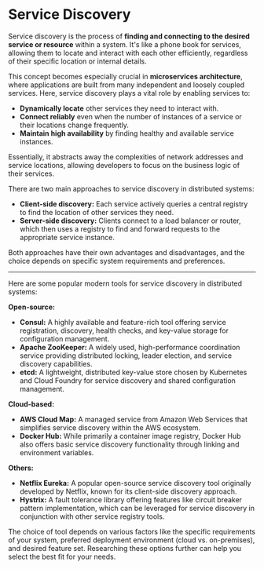 # Service Discovery

Service discovery is the process of **finding and connecting to the desired service or resource** within a system. It's like a phone book for services, allowing them to locate and interact with each other efficiently, regardless of their specific location or internal details.

This concept becomes especially crucial in **microservices architecture**, where applications are built from many independent and loosely coupled services.
Here, service discovery plays a vital role by enabling services to:

- **Dynamically locate** other services they need to interact with.
- **Connect reliably** even when the number of instances of a service or their locations change frequently.
- **Maintain high availability** by finding healthy and available service instances.

Essentially, it abstracts away the complexities of network addresses and service locations, allowing developers to focus on the business logic of their services.

There are two main approaches to service discovery in distributed systems:

- **Client-side discovery:** Each service actively queries a central registry to find the location of other services they need.
- **Server-side discovery:** Clients connect to a load balancer or router, which then uses a registry to find and forward requests to the appropriate service instance.

Both approaches have their own advantages and disadvantages, and the choice depends on specific system requirements and preferences.

---

Here are some popular modern tools for service discovery in distributed systems:

**Open-source:**

- **Consul:** A highly available and feature-rich tool offering service registration, discovery, health checks, and key-value storage for configuration management.
- **Apache ZooKeeper:** A widely used, high-performance coordination service providing distributed locking, leader election, and service discovery capabilities.
- **etcd:** A lightweight, distributed key-value store chosen by Kubernetes and Cloud Foundry for service discovery and shared configuration management.

**Cloud-based:**

- **AWS Cloud Map:** A managed service from Amazon Web Services that simplifies service discovery within the AWS ecosystem.
- **Docker Hub:** While primarily a container image registry, Docker Hub also offers basic service discovery functionality through linking and environment variables.

**Others:**

- **Netflix Eureka:** A popular open-source service discovery tool originally developed by Netflix, known for its client-side discovery approach.
- **Hystrix:** A fault tolerance library offering features like circuit breaker pattern implementation, which can be leveraged for service discovery in conjunction with other service registry tools.

The choice of tool depends on various factors like the specific requirements of your system, preferred deployment environment (cloud vs. on-premises), and desired feature set. Researching these options further can help you select the best fit for your needs.
